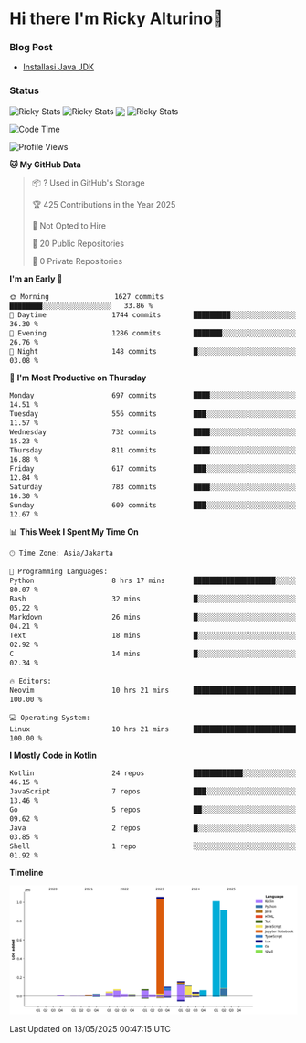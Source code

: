 # Hi there I'm Ricky Alturino👋

### Blog Post

<!-- BLOG-POST-LIST:START -->

- [Installasi Java JDK](https://onirutla.medium.com/installasi-java-jdk-ec701beeb5cb?source=rss-d9d81c918cc9------2)
<!-- BLOG-POST-LIST:END -->

### Status

<img align="center" alt="Ricky Stats" src="https://github-readme-stats.vercel.app/api?username=Alturino&theme=dark&show_icons=true&hide_border=false" />
<img align="center" alt="Ricky Stats" src="https://github-readme-stats.vercel.app/api/top-langs/?username=Alturino&theme=dark&show_icons=true&layout=compact"/>
<img align="center" width="640px" src="https://github-readme-stats.vercel.app/api/wakatime?username=Alturino&layout=compact&hide_border=true&theme=dark">
<img align="center" alt="Ricky Stats" src="https://leetcard.jacoblin.cool/alturino?border=0&radius=20&ext=activity"/>

<!--START_SECTION:waka-->
![Code Time](http://img.shields.io/badge/Code%20Time-1%2C209%20hrs%2046%20mins-blue)

![Profile Views](http://img.shields.io/badge/Profile%20Views-0-blue)

**🐱 My GitHub Data** 

> 📦 ? Used in GitHub's Storage 
 > 
> 🏆 425 Contributions in the Year 2025
 > 
> 🚫 Not Opted to Hire
 > 
> 📜 20 Public Repositories 
 > 
> 🔑 0 Private Repositories 
 > 
**I'm an Early 🐤** 

```text
🌞 Morning                1627 commits        ████████░░░░░░░░░░░░░░░░░   33.86 % 
🌆 Daytime                1744 commits        █████████░░░░░░░░░░░░░░░░   36.30 % 
🌃 Evening                1286 commits        ███████░░░░░░░░░░░░░░░░░░   26.76 % 
🌙 Night                  148 commits         █░░░░░░░░░░░░░░░░░░░░░░░░   03.08 % 
```
📅 **I'm Most Productive on Thursday** 

```text
Monday                   697 commits         ████░░░░░░░░░░░░░░░░░░░░░   14.51 % 
Tuesday                  556 commits         ███░░░░░░░░░░░░░░░░░░░░░░   11.57 % 
Wednesday                732 commits         ████░░░░░░░░░░░░░░░░░░░░░   15.23 % 
Thursday                 811 commits         ████░░░░░░░░░░░░░░░░░░░░░   16.88 % 
Friday                   617 commits         ███░░░░░░░░░░░░░░░░░░░░░░   12.84 % 
Saturday                 783 commits         ████░░░░░░░░░░░░░░░░░░░░░   16.30 % 
Sunday                   609 commits         ███░░░░░░░░░░░░░░░░░░░░░░   12.67 % 
```


📊 **This Week I Spent My Time On** 

```text
🕑︎ Time Zone: Asia/Jakarta

💬 Programming Languages: 
Python                   8 hrs 17 mins       ████████████████████░░░░░   80.07 % 
Bash                     32 mins             █░░░░░░░░░░░░░░░░░░░░░░░░   05.22 % 
Markdown                 26 mins             █░░░░░░░░░░░░░░░░░░░░░░░░   04.21 % 
Text                     18 mins             █░░░░░░░░░░░░░░░░░░░░░░░░   02.92 % 
C                        14 mins             █░░░░░░░░░░░░░░░░░░░░░░░░   02.34 % 

🔥 Editors: 
Neovim                   10 hrs 21 mins      █████████████████████████   100.00 % 

💻 Operating System: 
Linux                    10 hrs 21 mins      █████████████████████████   100.00 % 
```

**I Mostly Code in Kotlin** 

```text
Kotlin                   24 repos            ████████████░░░░░░░░░░░░░   46.15 % 
JavaScript               7 repos             ███░░░░░░░░░░░░░░░░░░░░░░   13.46 % 
Go                       5 repos             ██░░░░░░░░░░░░░░░░░░░░░░░   09.62 % 
Java                     2 repos             █░░░░░░░░░░░░░░░░░░░░░░░░   03.85 % 
Shell                    1 repo              ░░░░░░░░░░░░░░░░░░░░░░░░░   01.92 % 
```



**Timeline**

![Lines of Code chart](https://raw.githubusercontent.com/Alturino/Alturino/main/assets/bar_graph.png)


 Last Updated on 13/05/2025 00:47:15 UTC
<!--END_SECTION:waka-->

